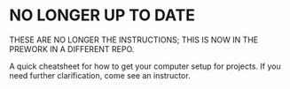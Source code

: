 # NO LONGER UP TO DATE

THESE ARE NO LONGER THE INSTRUCTIONS; THIS IS NOW IN THE PREWORK IN A DIFFERENT REPO.

A quick cheatsheet for how to get your computer setup for projects.  If you need further clarification, come see an instructor.

